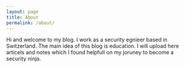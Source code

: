 ```yaml
---
layout: page
title: About
permalink: /about/
---
```


Hi and welcome to my blog. I work as a security egnieer based in Switzerland. The main idea of this blog is education. I will upload here articels and notes which I found helpfull on my joruney to become a security ninja. 

